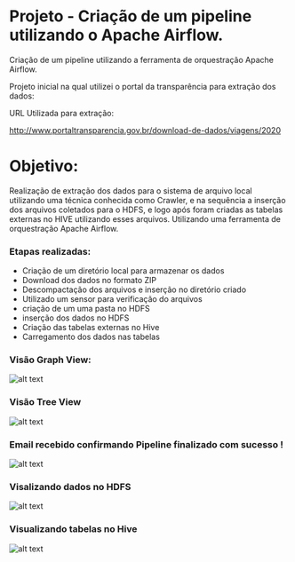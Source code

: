# Projeto - Criação de um pipeline utilizando o Apache Airflow.
Criação de um pipeline utilizando a ferramenta de orquestração Apache Airflow.

Projeto inicial na qual utilizei o portal da transparência para extração dos dados:

URL Utilizada para extração:

http://www.portaltransparencia.gov.br/download-de-dados/viagens/2020

# Objetivo:

Realização de extração dos dados para o sistema de arquivo local utilizando uma técnica conhecida como Crawler,
e na sequência a inserção dos arquivos coletados para o HDFS, e logo após foram criadas as
tabelas externas no HIVE utilizando esses arquivos. Utilizando uma ferramenta de
orquestração Apache Airflow.

### Etapas realizadas:
- Criação de um diretório local para armazenar os dados
- Download dos dados no formato  ZIP
- Descompactação dos arquivos e inserção no diretório criado
- Utilizado um sensor para verificação do arquivos
- criação de um uma pasta no HDFS
- inserção dos dados no HDFS
- Criação das tabelas externas no Hive
- Carregamento dos dados nas tabelas

### Visão  Graph View:

![alt text](https://github.com/GumaFernando/Projeto_Airflow/blob/main/projeto_airflow1.PNG)

### Visão Tree View
![alt text](https://github.com/GumaFernando/Projeto_Airflow/blob/main/airflow_tree_view.PNG)

### Email recebido confirmando Pipeline finalizado com sucesso !

![alt text](https://github.com/GumaFernando/Projeto_Airflow/blob/main/projeto_airflow2.PNG)

### Visalizando dados no HDFS

![alt text](https://github.com/GumaFernando/Projeto_Airflow/blob/main/airflow_hdfs.PNG)

### Visualizando tabelas no Hive

![alt text](https://github.com/GumaFernando/Projeto_Airflow/blob/main/airflow_hive.PNG)

